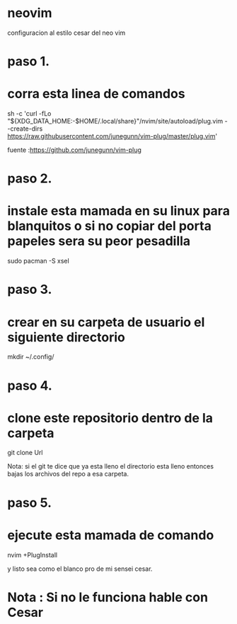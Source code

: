 
# neovim

configuracion al estilo cesar del neo vim

paso 1.
=======
corra esta linea de comandos
============================
sh -c 'curl -fLo "${XDG_DATA_HOME:-$HOME/.local/share}"/nvim/site/autoload/plug.vim --create-dirs \
       https://raw.githubusercontent.com/junegunn/vim-plug/master/plug.vim'
    
fuente :https://github.com/junegunn/vim-plug
    
paso 2.
=======
instale esta mamada en su linux para blanquitos o si no copiar del porta papeles sera su peor pesadilla 
=======================================================================================================
sudo pacman -S xsel

paso 3.
=======
crear en su carpeta de usuario el siguiente directorio
======================================================
mkdir ~/.config/

paso 4.
=======
clone este repositorio dentro de la carpeta
===========================================
git clone Url

Nota: si el git te dice que ya esta lleno el directorio esta lleno entonces bajas los archivos del repo a esa carpeta.

paso 5. 
=======
ejecute esta mamada de comando
==============================
nvim +PlugInstall

y listo sea como el blanco pro de mi sensei cesar.


# Nota : Si no le funciona hable con Cesar

